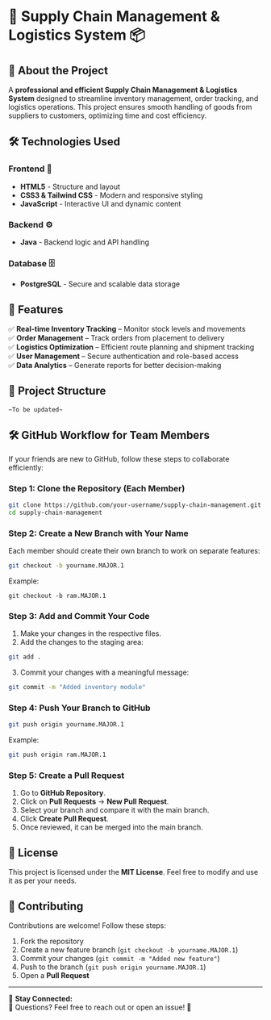 # 🚛 Supply Chain Management & Logistics System 📦

## 📌 About the Project
A **professional and efficient Supply Chain Management & Logistics System** designed to streamline inventory management, order tracking, and logistics operations. This project ensures smooth handling of goods from suppliers to customers, optimizing time and cost efficiency.

## 🛠️ Technologies Used
### **Frontend** 🎨
- **HTML5** - Structure and layout
- **CSS3 & Tailwind CSS** - Modern and responsive styling
- **JavaScript** - Interactive UI and dynamic content

### **Backend** ⚙️
- **Java** - Backend logic and API handling

### **Database** 🗄️
- **PostgreSQL** - Secure and scalable data storage

## 🚀 Features
✅ **Real-time Inventory Tracking** – Monitor stock levels and movements  
✅ **Order Management** – Track orders from placement to delivery  
✅ **Logistics Optimization** – Efficient route planning and shipment tracking  
✅ **User Management** – Secure authentication and role-based access  
✅ **Data Analytics** – Generate reports for better decision-making  

## 📂 Project Structure
```
~To be updated~
```

## 🛠️ GitHub Workflow for Team Members
If your friends are new to GitHub, follow these steps to collaborate efficiently:

### Step 1: Clone the Repository (Each Member)
```bash
git clone https://github.com/your-username/supply-chain-management.git
cd supply-chain-management
```

### Step 2: Create a New Branch with Your Name
Each member should create their own branch to work on separate features:
```bash
git checkout -b yourname.MAJOR.1
```
Example:
```
git checkout -b ram.MAJOR.1
```

### Step 3: Add and Commit Your Code
1. Make your changes in the respective files.
2. Add the changes to the staging area:
```bash
git add .
```
3. Commit your changes with a meaningful message:
```bash
git commit -m "Added inventory module"
```

### Step 4: Push Your Branch to GitHub
```bash
git push origin yourname.MAJOR.1
```
Example:
```bash
git push origin ram.MAJOR.1
```

### Step 5: Create a Pull Request
1. Go to **GitHub Repository**.
2. Click on **Pull Requests** → **New Pull Request**.
3. Select your branch and compare it with the main branch.
4. Click **Create Pull Request**.
5. Once reviewed, it can be merged into the main branch.

## 📜 License
This project is licensed under the **MIT License**. Feel free to modify and use it as per your needs.

## 🤝 Contributing
Contributions are welcome! Follow these steps:
1. Fork the repository
2. Create a new feature branch (`git checkout -b yourname.MAJOR.1`)
3. Commit your changes (`git commit -m "Added new feature"`)
4. Push to the branch (`git push origin yourname.MAJOR.1`)
5. Open a **Pull Request**

---

🔗 **Stay Connected:**  
💬 Questions? Feel free to reach out or open an issue! 🚀
